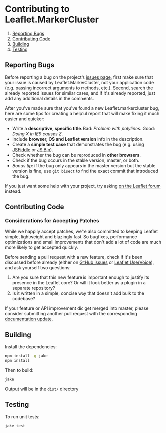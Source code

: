 # Contributing to Leaflet.MarkerCluster

 1. [Reporting Bugs](#reporting-bugs)
 2. [Contributing Code](#contributing-code)
 3. [Building](#building)
 4. [Testing](#testing)

## Reporting Bugs

Before reporting a bug on the project's [issues page](https://github.com/Leaflet/Leaflet.markercluster/issues),
first make sure that your issue is caused by Leaflet.MarkerCluster, not your application code
(e.g. passing incorrect arguments to methods, etc.).
Second, search the already reported issues for similar cases,
and if it's already reported, just add any additional details in the comments.

After you've made sure that you've found a new Leaflet.markercluster bug,
here are some tips for creating a helpful report that will make fixing it much easier and quicker:

* Write a **descriptive, specific title**. Bad: *Problem with polylines*. Good: *Doing X in IE9 causes Z*.
* Include **browser, OS and Leaflet version** info in the description.
* Create a **simple test case** that demonstrates the bug (e.g. using [JSFiddle](http://jsfiddle.net/) or [JS Bin](http://jsbin.com/)).
* Check whether the bug can be reproduced in **other browsers**.
* Check if the bug occurs in the stable version, master, or both.
* *Bonus tip:* if the bug only appears in the master version but the stable version is fine,
   use `git bisect` to find the exact commit that introduced the bug.

If you just want some help with your project,
try asking [on the Leaflet forum](https://groups.google.com/forum/#!forum/leaflet-js) instead.

## Contributing Code

### Considerations for Accepting Patches

While we happily accept patches, we're also committed to keeping Leaflet simple, lightweight and blazingly fast.
So bugfixes, performance optimizations and small improvements that don't add a lot of code
are much more likely to get accepted quickly.

Before sending a pull request with a new feature, check if it's been discussed before already
(either on [GitHub issues](https://github.com/Leaflet/Leaflet/issues)
or [Leaflet UserVoice](http://leaflet.uservoice.com/)),
and ask yourself two questions:

 1. Are you sure that this new feature is important enough to justify its presence in the Leaflet core?
    Or will it look better as a plugin in a separate repository?
 2. Is it written in a simple, concise way that doesn't add bulk to the codebase?

If your feature or API improvement did get merged into master,
please consider submitting another pull request with the corresponding [documentation update](#improving-documentation).

## Building

Install the dependencies:

```bash
npm install -g jake
npm install
```

Then to build:

```bash
jake
```

Output will be in the ```dist/``` directory

## Testing

To run unit tests:

```bash
jake test
```
